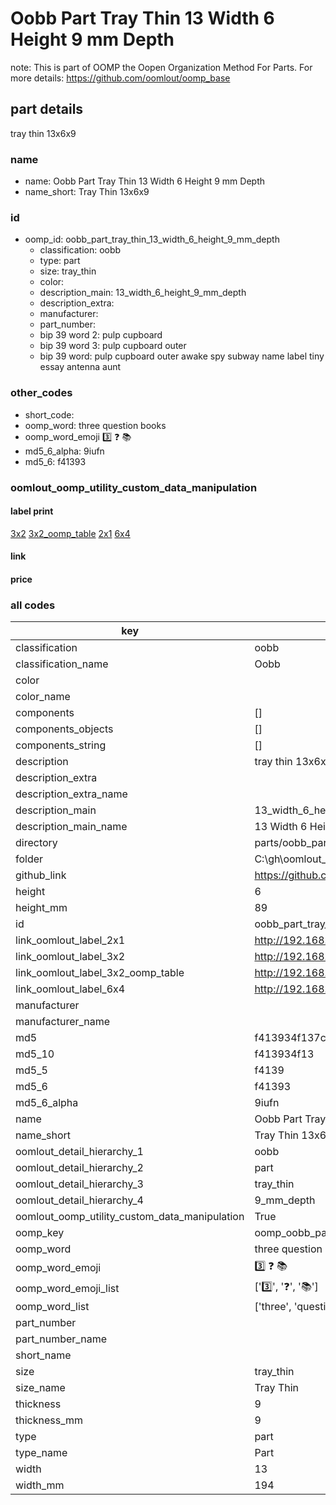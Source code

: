 # Oobb Part Tray Thin 13 Width 6 Height 9 mm Depth  

note: This is part of OOMP the Oopen Organization Method For Parts. For more details: https://github.com/oomlout/oomp_base

##  part details
  



tray thin 13x6x9



### name
* name: Oobb Part Tray Thin 13 Width 6 Height 9 mm Depth
* name_short: Tray Thin 13x6x9 
### id
* oomp_id: oobb_part_tray_thin_13_width_6_height_9_mm_depth
  * classification: oobb
  * type: part
  * size: tray_thin
  * color: 
  * description_main: 13_width_6_height_9_mm_depth
  * description_extra: 
  * manufacturer: 
  * part_number: 
  * bip 39 word 2: pulp cupboard
  * bip 39 word 3: pulp cupboard outer
  * bip 39 word: pulp cupboard outer awake spy subway name label tiny essay antenna aunt

### other_codes
* short_code: 
* oomp_word: three question books
* oomp_word_emoji :three: :question: :books:
* md5_6_alpha: 9iufn
* md5_6: f41393






### oomlout_oomp_utility_custom_data_manipulation
#### label print
[3x2](http://192.168.1.245:1112/?label=oomp%209iufn)
[3x2_oomp_table](http://192.168.1.108:1112/?label=oomp%209iufn)
[2x1](http://192.168.1.242:1112/?label=oomp%209iufn)
[6x4](http://192.168.1.55:1112/?label=oomp%209iufn)    

#### link

                              

#### price







### all codes 
| key | value |  
| --- | --- |  
| classification | oobb |  
| classification_name | Oobb |  
| color |  |  
| color_name |  |  
| components | [] |  
| components_objects | [] |  
| components_string | [] |  
| description | tray thin 13x6x9 |  
| description_extra |  |  
| description_extra_name |  |  
| description_main | 13_width_6_height_9_mm_depth |  
| description_main_name | 13 Width 6 Height 9 mm Depth |  
| directory | parts/oobb_part_tray_thin_13_width_6_height_9_mm_depth |  
| folder | C:\gh\oomlout_oobb_version_4_generated_parts\parts\oobb_part_tray_thin_13_width_6_height_9_mm_depth |  
| github_link | https://github.com/oomlout/oomlout_oomp_part_src/tree/main/parts/oobb_part_tray_thin_13_width_6_height_9_mm_depth |  
| height | 6 |  
| height_mm | 89 |  
| id | oobb_part_tray_thin_13_width_6_height_9_mm_depth |  
| link_oomlout_label_2x1 | http://192.168.1.242:1112/?label=oomp%209iufn |  
| link_oomlout_label_3x2 | http://192.168.1.245:1112/?label=oomp%209iufn |  
| link_oomlout_label_3x2_oomp_table | http://192.168.1.108:1112/?label=oomp%209iufn |  
| link_oomlout_label_6x4 | http://192.168.1.55:1112/?label=oomp%209iufn |  
| manufacturer |  |  
| manufacturer_name |  |  
| md5 | f413934f137c325b60e9a1033a8d756b |  
| md5_10 | f413934f13 |  
| md5_5 | f4139 |  
| md5_6 | f41393 |  
| md5_6_alpha | 9iufn |  
| name | Oobb Part Tray Thin 13 Width 6 Height 9 mm Depth |  
| name_short | Tray Thin 13x6x9  |  
| oomlout_detail_hierarchy_1 | oobb |  
| oomlout_detail_hierarchy_2 | part |  
| oomlout_detail_hierarchy_3 | tray_thin |  
| oomlout_detail_hierarchy_4 | 9_mm_depth |  
| oomlout_oomp_utility_custom_data_manipulation | True |  
| oomp_key | oomp_oobb_part_tray_thin_13_width_6_height_9_mm_depth |  
| oomp_word | three question books |  
| oomp_word_emoji | :three: :question: :books: |  
| oomp_word_emoji_list | [':three:', ':question:', ':books:'] |  
| oomp_word_list | ['three', 'question', 'books'] |  
| part_number |  |  
| part_number_name |  |  
| short_name |  |  
| size | tray_thin |  
| size_name | Tray Thin |  
| thickness | 9 |  
| thickness_mm | 9 |  
| type | part |  
| type_name | Part |  
| width | 13 |  
| width_mm | 194 |  
